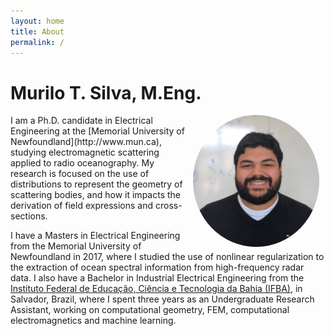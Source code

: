 ```yaml
---
layout: home
title: About
permalink: /
---
```


# Murilo T. Silva, M.Eng.

<img align="right" width="40%" hspace="10" src="figs/profile.jpg" style="border-radius: 50%;"/>
I am a Ph.D. candidate in Electrical Engineering at the [Memorial University of Newfoundland](http://www.mun.ca), studying electromagnetic scattering applied to radio oceanography. My research is focused on the use of distributions to represent the geometry of scattering bodies, and how it impacts the derivation of field expressions and cross-sections.

I have a Masters in Electrical Engineering from the Memorial University of Newfoundland in 2017, where I studied the use of nonlinear regularization to the extraction of ocean spectral information from high-frequency radar data. I also have a Bachelor in Industrial Electrical Engineering from the [Instituto Federal de Educação, Ciência e Tecnologia da Bahia (IFBA)](http://www.ifba.edu.br), in Salvador, Brazil, where I spent three years as an Undergraduate Research Assistant, working on computational geometry, FEM, computational electromagnetics and machine learning. 
